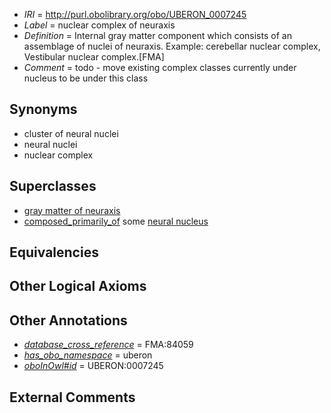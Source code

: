  * *IRI* = http://purl.obolibrary.org/obo/UBERON_0007245
 * *Label* = nuclear complex of neuraxis
 * *Definition* = Internal gray matter component which consists of an assemblage of nuclei of neuraxis. Example: cerebellar nuclear complex, Vestibular nuclear complex.[FMA]
 * *Comment* = todo - move existing complex classes currently under nucleus to be under this class

## Synonyms

 * cluster of neural nuclei
 * neural nuclei
 * nuclear complex

## Superclasses

 * [gray matter of neuraxis](../../UBERON/20/UBERON_0002020.md)
 * [composed_primarily_of](../../UBREL/02/UBREL_0000002.md) some [neural nucleus](../../UBERON/25/UBERON_0000125.md)

## Equivalencies


## Other Logical Axioms


## Other Annotations

 * *[database_cross_reference](../../ef/oboInOwl#hasDbXref.md)* = FMA:84059
 * *[has_obo_namespace](../../ce/oboInOwl#hasOBONamespace.md)* = uberon
 * *[oboInOwl#id](../../id/oboInOwl#id.md)* = UBERON:0007245

## External Comments


